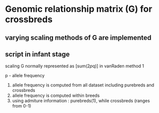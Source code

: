 # Genomic relationship matrix (G) for crossbreds 
## varying scaling methods of G are implemented 
## script in infant stage

scaling G normally represented as [sum(2*p*q)] in vanRaden method 1

p - allele frequency
1. allele frequency is computed from all dataset including purebreds and crossbreds
2. allele frequency is computed within breeds
3. using admiture information : purebreds(1), while crossbreds (ranges from 0-1)

